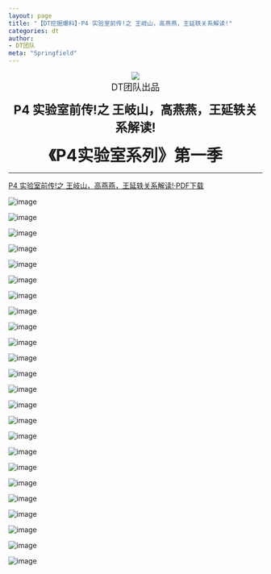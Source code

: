 ```yaml
---
layout: page
title: "【DT挖掘爆料】·P4 实验室前传!之 王岐山，高燕燕，王延轶关系解读!"
categories: dt
author:
- DT团队
meta: "Springfield"
---
```


<center>
    <img src="../../../../image/dt/logo.png"/>
</center>

<center>
    <font size=4>
        DT团队出品
    </font>
</center>
    
**<center><font size=5>P4 实验室前传!之 王岐山，高燕燕，王延轶关系解读!</font></center>**
    
**<center><font size=6>《P4实验室系列》第一季</font></center>**

<hr>

[P4 实验室前传!之 王岐山，高燕燕，王延轶关系解读!·PDF下载](../../../../download/CCP_P4_Lab_S1_1.pdf)

![image](../../../../image/dt/2020_09_18_dt_news2_CCP_P4_Lab_S1_1_1.jpg)

![image](../../../../image/dt/2020_09_18_dt_news2_CCP_P4_Lab_S1_1_2.jpg)

![image](../../../../image/dt/2020_09_18_dt_news2_CCP_P4_Lab_S1_1_3.jpg)

![image](../../../../image/dt/2020_09_18_dt_news2_CCP_P4_Lab_S1_1_4.jpg)

![image](../../../../image/dt/2020_09_18_dt_news2_CCP_P4_Lab_S1_1_5.jpg)

![image](../../../../image/dt/2020_09_18_dt_news2_CCP_P4_Lab_S1_1_6.jpg)

![image](../../../../image/dt/2020_09_18_dt_news2_CCP_P4_Lab_S1_1_7.jpg)

![image](../../../../image/dt/2020_09_18_dt_news2_CCP_P4_Lab_S1_1_8.jpg)

![image](../../../../image/dt/2020_09_18_dt_news2_CCP_P4_Lab_S1_1_9.jpg)

![image](../../../../image/dt/2020_09_18_dt_news2_CCP_P4_Lab_S1_1_10.jpg)

![image](../../../../image/dt/2020_09_18_dt_news2_CCP_P4_Lab_S1_1_11.jpg)

![image](../../../../image/dt/2020_09_18_dt_news2_CCP_P4_Lab_S1_1_12.jpg)

![image](../../../../image/dt/2020_09_18_dt_news2_CCP_P4_Lab_S1_1_13.jpg)

![image](../../../../image/dt/2020_09_18_dt_news2_CCP_P4_Lab_S1_1_14.jpg)

![image](../../../../image/dt/2020_09_18_dt_news2_CCP_P4_Lab_S1_1_15.jpg)

![image](../../../../image/dt/2020_09_18_dt_news2_CCP_P4_Lab_S1_1_16.jpg)

![image](../../../../image/dt/2020_09_18_dt_news2_CCP_P4_Lab_S1_1_17.jpg)

![image](../../../../image/dt/2020_09_18_dt_news2_CCP_P4_Lab_S1_1_18.jpg)

![image](../../../../image/dt/2020_09_18_dt_news2_CCP_P4_Lab_S1_1_19.jpg)

![image](../../../../image/dt/2020_09_18_dt_news2_CCP_P4_Lab_S1_1_20.jpg)

![image](../../../../image/dt/2020_09_18_dt_news2_CCP_P4_Lab_S1_1_21.jpg)

![image](../../../../image/dt/2020_09_18_dt_news2_CCP_P4_Lab_S1_1_22.jpg)

![image](../../../../image/dt/2020_09_18_dt_news2_CCP_P4_Lab_S1_1_23.jpg)

![image](../../../../image/dt/2020_09_18_dt_news2_CCP_P4_Lab_S1_1_24.jpg)

